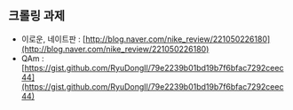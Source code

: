 
## 크롤링 과제

+ 이로운, 네이트판 : [http://blog.naver.com/nike_review/221050226180](http://blog.naver.com/nike_review/221050226180)
+ QAm : [https://gist.github.com/RyuDongIl/79e2239b01bd19b7f6bfac7292ceec44](https://gist.github.com/RyuDongIl/79e2239b01bd19b7f6bfac7292ceec44)

